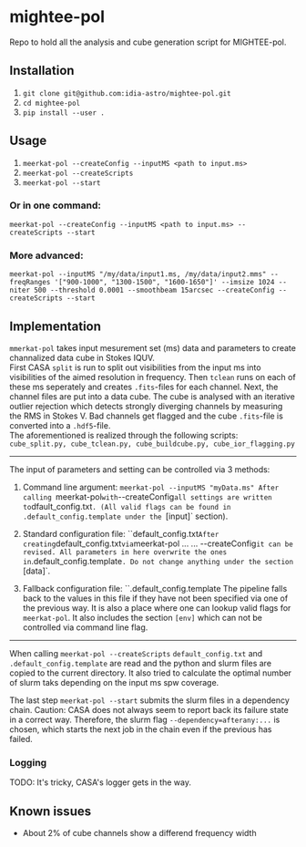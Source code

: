 mightee-pol
===========
Repo to hold all the analysis and cube generation script for MIGHTEE-pol.

## Installation
1. `git clone git@github.com:idia-astro/mightee-pol.git`
2. `cd mightee-pol`
3. `pip install --user .`


## Usage
1. `meerkat-pol --createConfig --inputMS <path to input.ms>`
2. `meerkat-pol --createScripts`
3. `meerkat-pol --start`

### Or in one command:
`meerkat-pol --createConfig --inputMS <path to input.ms> --createScripts --start`

### More advanced:
`meerkat-pol --inputMS "/my/data/input1.ms, /my/data/input2.mms" --freqRanges '["900-1000", "1300-1500", "1600-1650"]' --imsize 1024 --niter 500 --threshold 0.0001 --smoothbeam 15arcsec --createConfig --createScripts --start`

## Implementation

`mmerkat-pol` takes input mesurement set (ms) data and parameters to create
channalized data cube in Stokes IQUV.  
First CASA `split` is run to split out visibilities from the input ms into
visibilities of the aimed resolution in frequency. Then `tclean` runs on each of
these ms seperately and creates `.fits`-files for each channel. Next, the channel
files are put into a data cube. The cube is analysed with an iterative outlier
rejection which detects strongly diverging channels by measuring the RMS in
Stokes V. Bad channels get flagged and the cube `.fits`-file is converted into
a `.hdf5`-file.  
The aforementioned is realized through the following scripts:
`cube_split.py, cube_tclean.py, cube_buildcube.py, cube_ior_flagging.py`

---

The input of parameters and setting can be controlled via 3 methods:

1. Command line argument: `meerkat-pol --inputMS "myData.ms"
After calling `meerkat-pol` with `--createConfig` all settings are written to
`dfault_config.txt`. (All valid flags can be found in
.default_config.template under the `[input]` section).

2. Standard configuration file: ``default_config.txt`
After creating `default_config.txt` via `meerkat-pol ... ... --createConfig` it
can be revised. All parameters in here overwrite the ones in
`.default_config.template`. Do not change anything under the section `[data]`.

3. Fallback configuration file: ``.default_config.template
The pipeline falls back to the values in this file if they have not been
specified via one of the previous way. It is also a place where one can lookup
valid flags for `meerkat-pol`. It also includes the section `[env]` which can
not be controlled via command line flag.

---

When calling `meerkat-pol --createScripts` `default_config.txt` and
`.default_config.template` are read and the python and slurm files are copied
to the current directory. It also tried to calculate the optimal number of
slurm taks depending on the input ms spw coverage.

The last step `meerkat-pol --start` submits the slurm files in a dependency
chain. Caution: CASA does not always seem to report back its failure state in a
correct way. Therefore, the slurm flag `--dependency=afterany:...` is chosen,
which starts the next job in the chain even if the previous has failed.


### Logging
TODO: It's tricky, CASA's logger gets in the way.


## Known issues
- About 2% of cube channels show a differend frequency width
